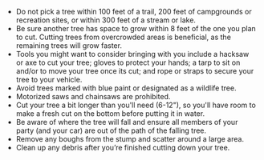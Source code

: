 * Do not pick a tree within 100 feet of a trail, 200 feet of campgrounds or recreation sites, or within 300 feet of a stream or lake.
* Be sure another tree has space to grow within 8 feet of the one you plan to cut. Cutting trees from overcrowded areas is beneficial, as the remaining trees will grow faster.
* Tools you might want to consider bringing with you include a hacksaw or axe to cut your tree; gloves to protect your hands; a tarp to sit on and/or to move your tree once its cut; and rope or straps to secure your tree to your vehicle.
* Avoid trees marked with blue paint or designated as a wildlife tree.
* Motorized saws and chainsaws are prohibited.
* Cut your tree a bit longer than you'll need (6-12"), so you'll have room to make a fresh cut on the bottom before putting it in water.
* Be aware of where the tree will fall and ensure all members of your party (and your car) are out of the path of the falling tree.
* Remove any boughs from the stump and scatter around a large area.
* Clean up any debris after you’re finished cutting down your tree.

